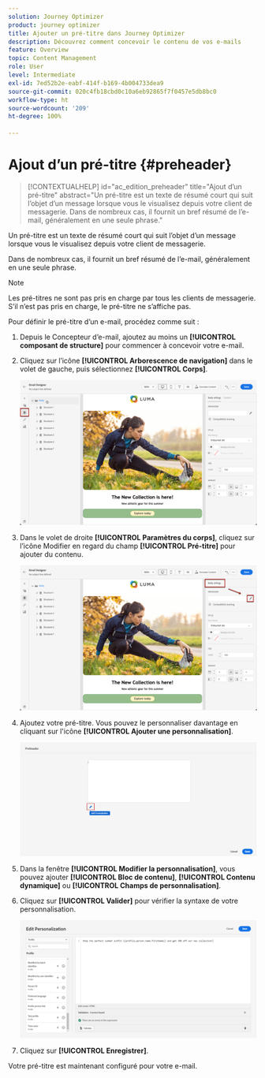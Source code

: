 ```yaml
---
solution: Journey Optimizer
product: journey optimizer
title: Ajouter un pré-titre dans Journey Optimizer
description: Découvrez comment concevoir le contenu de vos e-mails
feature: Overview
topic: Content Management
role: User
level: Intermediate
exl-id: 7ed52b2e-eabf-414f-b169-4b004733dea9
source-git-commit: 020c4fb18cbd0c10a6eb92865f7f0457e5db8bc0
workflow-type: ht
source-wordcount: '209'
ht-degree: 100%

---
```


# Ajout d’un pré-titre {#preheader}

>[!CONTEXTUALHELP]
>id="ac_edition_preheader"
>title="Ajout d’un pré-titre"
>abstract="Un pré-titre est un texte de résumé court qui suit l’objet d’un message lorsque vous le visualisez depuis votre client de messagerie. Dans de nombreux cas, il fournit un bref résumé de l’e-mail, généralement en une seule phrase."

Un pré-titre est un texte de résumé court qui suit l’objet d’un message lorsque vous le visualisez depuis votre client de messagerie.

Dans de nombreux cas, il fournit un bref résumé de l’e-mail, généralement en une seule phrase.

>[!NOTE]
>
>Les pré-titres ne sont pas pris en charge par tous les clients de messagerie. S’il n’est pas pris en charge, le pré-titre ne s’affiche pas.

Pour définir le pré-titre d’un e-mail, procédez comme suit :

1. Depuis le Concepteur d’e-mail, ajoutez au moins un **[!UICONTROL composant de structure]** pour commencer à concevoir votre e-mail.

1. Cliquez sur l’icône **[!UICONTROL Arborescence de navigation]** dans le volet de gauche, puis sélectionnez **[!UICONTROL Corps]**.

   ![](assets/preheader_body.png)

1. Dans le volet de droite **[!UICONTROL Paramètres du corps]**, cliquez sur l’icône Modifier en regard du champ **[!UICONTROL Pré-titre]** pour ajouter du contenu.

   ![](assets/preheader_body_settings.png)

1. Ajoutez votre pré-titre. Vous pouvez le personnaliser davantage en cliquant sur l&#39;icône **[!UICONTROL Ajouter une personnalisation]**.

   ![](assets/preheader_3.png)

1. Dans la fenêtre **[!UICONTROL Modifier la personnalisation]**, vous pouvez ajouter **[!UICONTROL Bloc de contenu]**, **[!UICONTROL Contenu dynamique]** ou **[!UICONTROL Champs de personnalisation]**.

1. Cliquez sur **[!UICONTROL Valider]** pour vérifier la syntaxe de votre personnalisation.

   ![](assets/preheader_4.png)

1. Cliquez sur **[!UICONTROL Enregistrer]**.

Votre pré-titre est maintenant configuré pour votre e-mail.
